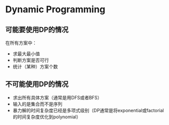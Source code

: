 # Dynamic Programming
## 可能要使用DP的情况
在所有方案中：
* 求最大最小值
* 判断方案是否可行
* 统计（某种）方案个数
## 不可能使用DP的情况
* 求出所有具体方案（通常是用DFS或者BFS）
* 输入的是集合而不是序列
* 暴力解的时间复杂度已经是多项式级别（DP通常是将exponential或factorial的时间复杂度优化到polynomial）
